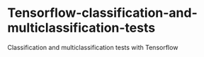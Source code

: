 # Tensorflow-classification-and-multiclassification-tests
Classification and multiclassification tests with Tensorflow
